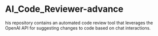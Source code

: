 # AI_Code_Reviewer-advance
 his repository contains an automated code review tool that leverages the OpenAI API for suggesting changes to code based on chat interactions.
